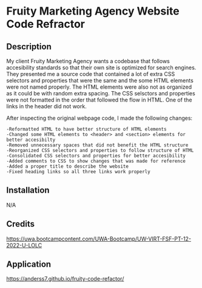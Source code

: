 # Fruity Marketing Agency Website Code Refractor

## Description

My client Fruity Marketing Agency wants a codebase that follows accesibility standards so that their own site is optimized for search engines. They presented me a source code that contained a lot of extra CSS selectors and properties that were the same and the some HTML elements were not named properly. The HTML elements were also not as organized as it could be with random extra spacing. The CSS selsctors and properties were not formatted in the order that followed the flow in HTML. One of the links in the header did not work.

After inspecting the original webpage code, I made the following changes:

    -Reformatted HTML to have better structure of HTML elements
    -Changed some HTML elements to <header> and <section> elements for better accesibilty
    -Removed unnecessary spaces that did not benefit the HTML structure
    -Reorganized CSS selectors and properties to follow structure of HTML
    -Consolidated CSS selectors and properties for better accesibility
    -Added comments to CSS to show changes that was made for reference
    -Added a proper title to describe the website
    -Fixed heading links so all three links work properly

## Installation
N/A

## Credits
https://uwa.bootcampcontent.com/UWA-Bootcamp/UW-VIRT-FSF-PT-12-2022-U-LOLC

## Application
https://anderss7.github.io/fruity-code-refactor/
